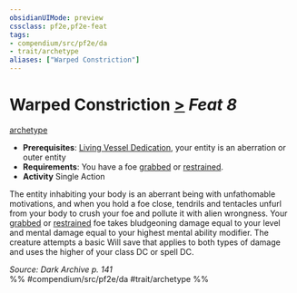 ```yaml
---
obsidianUIMode: preview
cssclass: pf2e,pf2e-feat
tags:
- compendium/src/pf2e/da
- trait/archetype
aliases: ["Warped Constriction"]
---
```

# Warped Constriction  [>](../../Rules/core-rulebook/chapter-9-playing-the-game.md#Actions "Single Action") *Feat 8*  
[archetype](../../Rules/traits/archetype.md)  

- **Prerequisites**: [Living Vessel Dedication](living-vessel-dedication-da.md), your entity is an aberration or outer entity
- **Requirements**: You have a foe [grabbed](../../Rules/conditions.md#Grabbed) or [restrained](../../Rules/conditions.md#Restrained).
- **Activity** Single Action

The entity inhabiting your body is an aberrant being with unfathomable motivations, and when you hold a foe close, tendrils and tentacles unfurl from your body to crush your foe and pollute it with alien wrongness. Your [grabbed](../../Rules/conditions.md#Grabbed) or [restrained](../../Rules/conditions.md#Restrained) foe takes bludgeoning damage equal to your level and mental damage equal to your highest mental ability modifier. The creature attempts a basic Will save that applies to both types of damage and uses the higher of your class DC or spell DC.

*Source: Dark Archive p. 141*  
%% #compendium/src/pf2e/da #trait/archetype %%